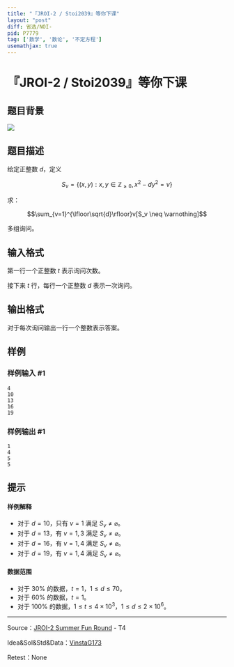 ```yaml
---
title: "『JROI-2 / Stoi2039』等你下课"
layout: "post"
diff: 省选/NOI-
pid: P7779
tag: ['数学', '数论', '不定方程']
usemathjax: true
---
```


# 『JROI-2 / Stoi2039』等你下课
## 题目背景

![](bilibili:BV1hW411v7GC)
## 题目描述

给定正整数 $d$，定义

$$S_v=\{(x,y):x,y \in \mathbb{Z_{\ge 0}},x^2-dy^2=v\}$$

求：

$$\sum_{v=1}^{\lfloor\sqrt{d}\rfloor}v[S_v \neq \varnothing]$$

多组询问。
## 输入格式

第一行一个正整数 $t$ 表示询问次数。

接下来 $t$ 行，每行一个正整数 $d$ 表示一次询问。
## 输出格式

对于每次询问输出一行一个整数表示答案。
## 样例

### 样例输入 #1
```
4
10
13
16
19

```
### 样例输出 #1
```
1
4
5
5

```
## 提示

#### 样例解释

- 对于 $d=10$，只有 $v=1$ 满足 $S_v \neq \varnothing$。
- 对于 $d=13$，有 $v=1,3$ 满足 $S_v \neq \varnothing$。
- 对于 $d=16$，有 $v=1,4$ 满足 $S_v \neq \varnothing$。
- 对于 $d=19$，有 $v=1,4$ 满足 $S_v \neq \varnothing$。

#### 数据范围

- 对于 $30\%$ 的数据，$t=1$，$1 \le d \le 70$。
- 对于 $60\%$ 的数据，$t=1$。
- 对于 $100\%$ 的数据，$1 \le t \le 4 \times 10^3$，$1 \le d \le 2 \times 10^6$。

-----
Source：[JROI-2 Summer Fun Round](https://www.luogu.com.cn/contest/30241) - T4

Idea&Sol&Std&Data：[VinstaG173](/user/59388)

Retest：None
